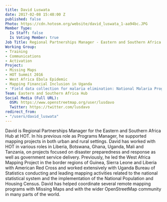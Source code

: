 ```yaml
---
title: David Luswata
date: 2017-02-08 15:48:00 Z
published: false
Photo: https://cdn.hotosm.org/website/david_luswata_1-aa94bc.JPG
Member Type:
  Is Staff: false
  Is Voting Member: true
Job Title: Regional Partnerships Manager - Eastern and Southern Africa
Working Group:
- Training
- Communications
- Activation
Project:
- Missing Maps
- HOT Summit 2016
- West Africa Ebola Epidemic
- Mapping Financial Inclusion in Uganda
- 'Field data collection for malaria elimination: National Malaria Programme'
Team: Eastern and Southern Africa Hub
Social Media (Full URL):
  OSM: https://www.openstreetmap.org/user/lusdavo
  Twitter: https://twitter.com/lusdavo
redirect_from:
- "/users/david_luswata"
---
```


David is Regional Partnerships Manager for the Eastern and Southern Africa Hub at HOT. In his previous role as Programs Manager, he supported mapping projects in both urban and rural settings. David has worked with HOT in various roles in Liberia, Botswana, Ghana, Uganda, Mali and Tanzania, on projects focused on disaster preparedness and response as well as government service delivery. Previously, he led the West Africa Mapping Project in the border regions of Guinea, Sierra Leone and Liberia with American Red Cross and worked extensively with Uganda Bureau of Statistics conducting and leading mapping activities related to the national statistical system and the implementation of the National Population and Housing Census. David has helped coordinate several remote mapping programs with Missing Maps and with the wider OpenStreetMap community in many parts of the world.